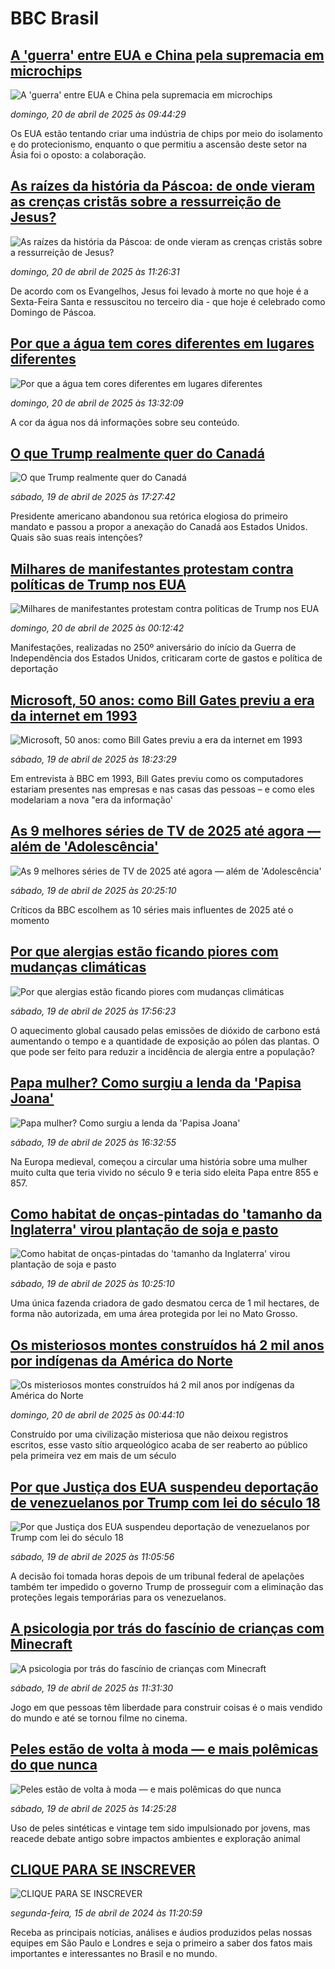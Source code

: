 # BBC Brasil## [A 'guerra' entre EUA e China pela supremacia em microchips](https://www.bbc.com/portuguese/articles/cp8kjkzyyvgo?at_campaign=githubrss)![A 'guerra' entre EUA e China pela supremacia em microchips](https://ichef.bbci.co.uk/ace/standard/240/cpsprodpb/b136/live/b9531e00-1aaa-11f0-8a1e-3ff815141b98.jpg)_domingo, 20 de abril de 2025 às 09:44:29_Os EUA estão tentando criar uma indústria de chips por meio do isolamento e do protecionismo, enquanto o que permitiu a ascensão deste setor na Ásia foi o oposto: a colaboração.## [As raízes da história da Páscoa: de onde vieram as crenças cristãs sobre a ressurreição de Jesus?](https://www.bbc.com/portuguese/articles/cn0wqrpdzreo?at_campaign=githubrss)![As raízes da história da Páscoa: de onde vieram as crenças cristãs sobre a ressurreição de Jesus?](https://ichef.bbci.co.uk/ace/standard/240/cpsprodpb/a1d2/live/bb025560-ec82-11ee-ab0f-957335a182d2.jpg)_domingo, 20 de abril de 2025 às 11:26:31_De acordo com os Evangelhos, Jesus foi levado à morte no que hoje é a Sexta-Feira Santa e ressuscitou no terceiro dia - que hoje é celebrado como Domingo de Páscoa.## [Por que a água tem cores diferentes em lugares diferentes](https://www.bbc.com/portuguese/articles/c30q8de6j2yo?at_campaign=githubrss)![Por que a água tem cores diferentes em lugares diferentes](https://ichef.bbci.co.uk/ace/standard/240/cpsprodpb/19a2/live/3b140870-0659-11f0-88b7-5556e7b55c5e.jpg)_domingo, 20 de abril de 2025 às 13:32:09_A cor da água nos dá informações sobre seu conteúdo.## [O que Trump realmente quer do Canadá](https://www.bbc.com/portuguese/articles/c1mex3v3219o?at_campaign=githubrss)![O que Trump realmente quer do Canadá](https://ichef.bbci.co.uk/ace/standard/240/cpsprodpb/cdbc/live/4f039370-1b0b-11f0-a455-cf1d5f751d2f.jpg)_sábado, 19 de abril de 2025 às 17:27:42_Presidente americano abandonou sua retórica elogiosa do primeiro mandato e passou a propor a anexação do Canadá aos Estados Unidos. Quais são suas reais intenções?## [Milhares de manifestantes protestam contra políticas de Trump nos EUA](https://www.bbc.com/portuguese/articles/cm2xvkl87l5o?at_campaign=githubrss)![Milhares de manifestantes protestam contra políticas de Trump nos EUA](https://ichef.bbci.co.uk/ace/standard/240/cpsprodpb/f11e/live/d533d920-1d66-11f0-b265-abe347419ae3.jpg)_domingo, 20 de abril de 2025 às 00:12:42_Manifestações, realizadas no 250º aniversário do início da Guerra de Independência dos Estados Unidos, criticaram corte de gastos e política de deportação## [Microsoft, 50 anos: como Bill Gates previu a era da internet em 1993](https://www.bbc.com/portuguese/articles/cnv53m27memo?at_campaign=githubrss)![Microsoft, 50 anos: como Bill Gates previu a era da internet em 1993](https://ichef.bbci.co.uk/ace/standard/240/cpsprodpb/00f7/live/eee132f0-114f-11f0-ba12-8d27eb561761.jpg)_sábado, 19 de abril de 2025 às 18:23:29_Em entrevista à BBC em 1993, Bill Gates previu como os computadores estariam presentes nas empresas e nas casas das pessoas – e como eles modelariam a nova "era da informação'## [As 9 melhores séries de TV de 2025 até agora — além de 'Adolescência'](https://www.bbc.com/portuguese/articles/cdjl8lk9gyeo?at_campaign=githubrss)![As 9 melhores séries de TV de 2025 até agora — além de 'Adolescência'](https://ichef.bbci.co.uk/ace/standard/240/cpsprodpb/557a/live/005cf5d0-1ca1-11f0-adab-51aa4242a231.jpg)_sábado, 19 de abril de 2025 às 20:25:10_Críticos da BBC escolhem as 10 séries mais influentes de 2025 até o momento## [Por que alergias estão ficando piores com mudanças climáticas](https://www.bbc.com/portuguese/articles/cqx4g18dqv2o?at_campaign=githubrss)![Por que alergias estão ficando piores com mudanças climáticas](https://ichef.bbci.co.uk/ace/standard/240/cpsprodpb/8339/live/9f63ac00-19e5-11f0-8a1e-3ff815141b98.jpg)_sábado, 19 de abril de 2025 às 17:56:23_O aquecimento global causado pelas emissões de dióxido de carbono está aumentando o tempo e a quantidade de exposição ao pólen das plantas. O que pode ser feito para reduzir a incidência de alergia entre a população?## [Papa mulher? Como surgiu a lenda da 'Papisa Joana'](https://www.bbc.com/portuguese/articles/cly2d9vnrkno?at_campaign=githubrss)![Papa mulher? Como surgiu a lenda da 'Papisa Joana'](https://ichef.bbci.co.uk/ace/standard/240/cpsprodpb/c589/live/0cfc86d0-064d-11f0-9772-ff798c71c39e.jpg)_sábado, 19 de abril de 2025 às 16:32:55_Na Europa medieval, começou a circular uma história sobre uma mulher muito culta que teria vivido no século 9 e teria sido eleita Papa entre 855 e 857.## [Como habitat de onças-pintadas do 'tamanho da Inglaterra' virou plantação de soja e pasto](https://www.bbc.com/portuguese/articles/cqx4g8r5rrzo?at_campaign=githubrss)![Como habitat de onças-pintadas do 'tamanho da Inglaterra' virou plantação de soja e pasto](https://ichef.bbci.co.uk/ace/standard/240/cpsprodpb/d223/live/ac37c580-1911-11f0-b1b3-7358f8d35a35.jpg)_sábado, 19 de abril de 2025 às 10:25:10_Uma única fazenda criadora de gado desmatou cerca de 1 mil hectares, de forma não autorizada, em uma área protegida por lei no Mato Grosso.## [Os misteriosos montes construídos há 2 mil anos por indígenas da América do Norte](https://www.bbc.com/portuguese/articles/c4g24k7p2x5o?at_campaign=githubrss)![Os misteriosos montes construídos há 2 mil anos por indígenas da América do Norte](https://ichef.bbci.co.uk/ace/standard/240/cpsprodpb/7b30/live/9156ce30-1544-11f0-a455-cf1d5f751d2f.jpg)_domingo, 20 de abril de 2025 às 00:44:10_Construído por uma civilização misteriosa que não deixou registros escritos, esse vasto sítio arqueológico acaba de ser reaberto ao público pela primeira vez em mais de um século## [Por que Justiça dos EUA suspendeu deportação de venezuelanos por Trump com lei do século 18](https://www.bbc.com/portuguese/articles/c9qwev8x5ydo?at_campaign=githubrss)![Por que Justiça dos EUA suspendeu deportação de venezuelanos por Trump com lei do século 18](https://ichef.bbci.co.uk/ace/standard/240/cpsprodpb/6767/live/ebce47b0-1d02-11f0-b379-817a4ad4e9d8.jpg)_sábado, 19 de abril de 2025 às 11:05:56_A decisão foi tomada horas depois de um tribunal federal de apelações também ter impedido o governo Trump de prosseguir com a eliminação das proteções legais temporárias para os venezuelanos.## [A psicologia por trás do fascínio de crianças com Minecraft](https://www.bbc.com/portuguese/articles/c77ndd6rkdgo?at_campaign=githubrss)![A psicologia por trás do fascínio de crianças com Minecraft](https://ichef.bbci.co.uk/ace/standard/240/cpsprodpb/3d2f/live/3c71b5e0-1d11-11f0-80b3-83959215671c.jpg)_sábado, 19 de abril de 2025 às 11:31:30_Jogo em que pessoas têm liberdade para construir coisas é o mais vendido do mundo e até se tornou filme no cinema.## [Peles estão de volta à moda — e mais polêmicas do que nunca](https://www.bbc.com/portuguese/articles/ce92vyyl18eo?at_campaign=githubrss)![Peles estão de volta à moda — e mais polêmicas do que nunca](https://ichef.bbci.co.uk/ace/standard/240/cpsprodpb/b09e/live/b38e62d0-16ff-11f0-a455-cf1d5f751d2f.jpg)_sábado, 19 de abril de 2025 às 14:25:28_Uso de peles sintéticas e vintage tem sido impulsionado por jovens, mas reacede debate antigo sobre impactos ambientes e exploração animal## [CLIQUE PARA SE INSCREVER](https://bbc.in/3UkB2wH?at_campaign=githubrss)![CLIQUE PARA SE INSCREVER](https://ichef.bbci.co.uk/ace/standard/240/cpsprodpb/45da/live/56e64420-2264-11ef-80aa-699d54c46324.png)_segunda-feira, 15 de abril de 2024 às 11:20:59_Receba as principais notícias, análises e áudios produzidos pelas nossas equipes em São Paulo e Londres e seja o primeiro a saber dos fatos mais importantes e interessantes no Brasil e no mundo.